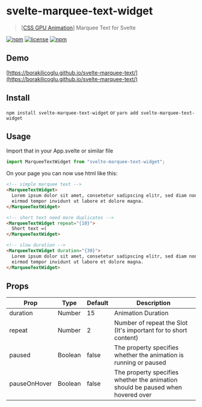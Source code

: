 # svelte-marquee-text-widget

> [[CSS GPU Animation](https://www.smashingmagazine.com/2016/12/gpu-animation-doing-it-right/)] Marquee Text for Svelte

[![npm](https://img.shields.io/npm/v/svelte-marquee-text-widget.svg?style=for-the-badge)](https://www.npmjs.com/package/svelte-marquee-text-widget)
[![license](https://img.shields.io/github/license/mashape/apistatus.svg?style=for-the-badge)](https://github.com/borakilicoglu/svelte-marquee-text/blob/master/LICENSE)
[![npm](https://img.shields.io/npm/dt/svelte-marquee-text-widget.svg?style=for-the-badge)](https://www.npmjs.com/package/svelte-marquee-text-widget)

## Demo

[https://borakilicoglu.github.io/svelte-marquee-text/](https://borakilicoglu.github.io/svelte-marquee-text/)

## Install

`npm install svelte-marquee-text-widget` or `yarn add svelte-marquee-text-widget`

## Usage

Import that in your App.svelte or similar file

```js
import MarqueeTextWidget from "svelte-marquee-text-widget";
```

On your page you can now use html like this:

```html
<!-- simple marquee text -->
<MarqueeTextWidget>
  Lorem ipsum dolor sit amet, consetetur sadipscing elitr, sed diam nonumy
  eirmod tempor invidunt ut labore et dolore magna.
</MarqueeTextWidget>

<!-- short text need more duplicates -->
<MarqueeTextWidget repeat="{10}">
  Short text =(
</MarqueeTextWidget>

<!-- slow duration -->
<MarqueeTextWidget duration="{30}">
  Lorem ipsum dolor sit amet, consetetur sadipscing elitr, sed diam nonumy
  eirmod tempor invidunt ut labore et dolore magna.
</MarqueeTextWidget>
```

## Props

| Prop         | Type    | Default | Description        |
| ------------ | ------- | ------- | ------------------ |
| duration     | Number  | 15      | Animation Duration |
| repeat       | Number  | 2       | Number of repeat the Slot (It's important for to short content) |
| paused       | Boolean | false   | The property specifies whether the animation is running or paused |
| pauseOnHover | Boolean | false   | The property specifies whether the animation should be paused when hovered over |
